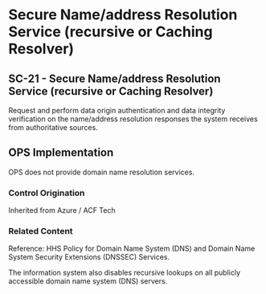 # Secure Name/address Resolution Service (recursive or Caching Resolver)
## SC-21 - Secure Name/address Resolution Service (recursive or Caching Resolver)

Request and perform data origin authentication and data integrity verification on the name/address resolution responses the system receives from authoritative sources.

## OPS Implementation

OPS does not provide domain name resolution services.

### Control Origination

Inherited from Azure / ACF Tech

### Related Content

Reference: HHS Policy for Domain Name System (DNS) and Domain Name System Security Extensions (DNSSEC) Services.

The information system also disables recursive lookups on all publicly accessible domain name system (DNS) servers.
